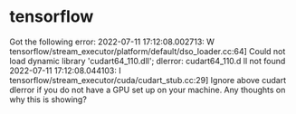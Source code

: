 # tensorflow
Got the following error:  2022-07-11 17:12:08.002713: W tensorflow/stream_executor/platform/default/dso_loader.cc:64] Could not load dynamic library 'cudart64_110.dll'; dlerror: cudart64_110.d ll not found 2022-07-11 17:12:08.044103: I tensorflow/stream_executor/cuda/cudart_stub.cc:29] Ignore above cudart dlerror if you do not have a GPU set up on your machine.  Any thoughts on why this is showing?
